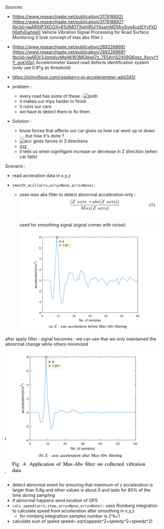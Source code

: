 Sources: 

-  [https://www.researchgate.net/publication/317918892](https://www.researchgate.net/publication/317918892?fbclid=IwAR0tP3XDGXy81UlMOT9whiRUiYAsamMZMroSvq4uztEYyFkDh6qfyEwhneI)
  Vehicle Vibration Signal Processing for Road Surface Monitoring    (I took concept of max abs filter )

- [https://www.researchgate.net/publication/289226869](https://www.researchgate.net/publication/289226869?fbclid=IwAR3r3JqmdvvMgAKW3MGblwI7z_7E5AirIS2Xjl9Q6gsz_XpyvrYY_gvkVQs)
  Accelerometer based road defects identification system (only use 0.8*g as threshold)

- https://pimylifeup.com/raspberry-pi-accelerometer-adxl345/

- problem :
  - every road has some of these : ![poth](poth.png)
  - it makes our trips harder to finish
  - it ruins our cars 
  - we have to detect them to fix them 

- Solution :
  - know forces that affects our car gives us how car went up or down .....but how it's done ?
  - ![acc](acc.png)
  gives forces in 3 directions 
  - [xyz](xyz.png)
  - it tells us when signifigant increase or decrease in Z direction (when car falls)

Scenario :  

- read accleration data in x,y,z 

- `smooth_accl(arrx,arry=None,arrz=None): `

  - uses max abs filter to detect abnormal acceleration  only  : ![filter](filter.png)

    used for smoothing signal (signal comes with noise):

    ![noisy](noisy.png)

after apply filter : signal becomes : we can see that we only maintained the abnormal change while others minimized  

 ![max](max.png)

- detect abnormal event for ensuring that maximum of z acceleration is larger than 0.8g and other values is about 0 and lasts for 80% of the time during sampling
- if abnormal happens send location of GPS
- `calc_speed(arrx,step,arry=None,arrz=None):` uses Romberg integration to calculate speed from acceleration  after smoothing in x,y,z 
  - for romberg integrattion samples number is 2^k+1 
- calculate sum of speed speed= sqrt(sppedx^2+speedy^2+speedz^2)

